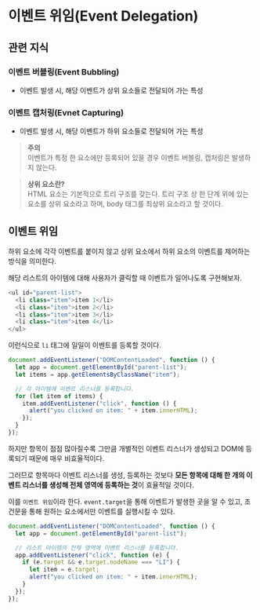 # 이벤트 위임(Event Delegation)

## 관련 지식

### 이벤트 버블링(Event Bubbling)

- 이벤트 발생 시, 해당 이벤트가 상위 요소들로 전달되어 가는 특성

### 이벤트 캡처링(Evnet Capturing)

- 이벤트 발생 시, 해당 이벤트가 하위 요소들로 전달되어 가는 특성

> **주의** <br/>
> 이벤트가 특정 한 요소에만 등록되어 있을 경우 이벤트 버블링, 캡처링은 발생하지 않는다.

> **상위 요소란?** <br/>
> HTML 요소는 기본적으로 트리 구조를 갖는다. 트리 구조 상 한 단계 위에 있는 요소를 상위 요소라고 하며, body 태그를 최상위 요소라고 할 것이다.

## 이벤트 위임

하위 요소에 각각 이벤트를 붙이지 않고 상위 요소에서 하위 요소의 이벤트를 제어하는 방식을 의미한다.

해당 리스트의 아이템에 대해 사용자가 클릭할 때 이벤트가 일어나도록 구현해보자.

```js
<ul id="parent-list">
  <li class="item">item 1</li>
  <li class="item">item 2</li>
  <li class="item">item 3</li>
  <li class="item">item 4</li>
</ul>
```

이런식으로 `li` 태그에 일일이 이벤트를 등록할 것이다.

```js
document.addEventListener("DOMContentLoaded", function () {
  let app = document.getElementById("parent-list");
  let items = app.getElementsByClassName("item");

  // 각 아이템에 이벤트 리스너를 등록합니다.
  for (let item of items) {
    item.addEventListener("click", function () {
      alert("you clicked on item: " + item.innerHTML);
    });
  }
});
```

하지만 항목이 점점 많아질수록 그만큼 개별적인 이벤트 리스너가 생성되고 DOM에 등록되기 때문에 매우 비효율적이다.

그러므로 항목마다 이벤트 리스너를 생성, 등록하는 것보다 **모든 항목에 대해 한 개의 이벤트 리스너를 생성해 전체 영역에 등록하는 것**이 효율적일 것이다.

이를 `이벤트 위임`이라 한다.
`event.target`을 통해 이벤트가 발생한 곳을 알 수 있고, 조건문을 통해 원하는 요소에서만 이벤트를 실행시킬 수 있다.

```js
document.addEventListener("DOMContentLoaded", function () {
  let app = document.getElementById("parent-list");

  // 리스트 아이템의 전체 영역에 이벤트 리스너를 등록합니다.
  app.addEventListener("click", function (e) {
    if (e.target && e.target.nodeName === "LI") {
      let item = e.target;
      alert("you clicked on item: " + item.innerHTML);
    }
  });
});
```
